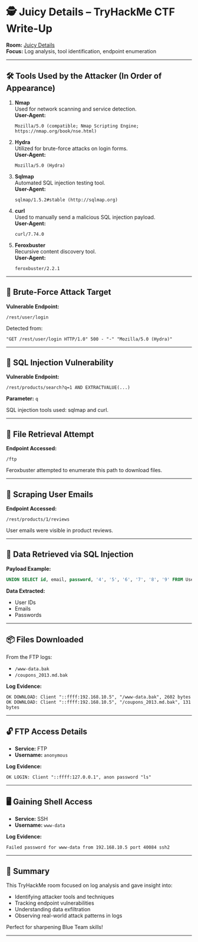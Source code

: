 # 🕵️ Juicy Details – TryHackMe CTF Write-Up

**Room:** [Juicy Details](https://tryhackme.com/room/juicydetails)  
**Focus:** Log analysis, tool identification, endpoint enumeration

---

## 🛠️ Tools Used by the Attacker (In Order of Appearance)

1. **Nmap**  
   Used for network scanning and service detection.  
   **User-Agent:**
   ```
   Mozilla/5.0 (compatible; Nmap Scripting Engine; https://nmap.org/book/nse.html)
   ```

2. **Hydra**  
   Utilized for brute-force attacks on login forms.  
   **User-Agent:**
   ```
   Mozilla/5.0 (Hydra)
   ```

3. **Sqlmap**  
   Automated SQL injection testing tool.  
   **User-Agent:**
   ```
   sqlmap/1.5.2#stable (http://sqlmap.org)
   ```

4. **curl**  
   Used to manually send a malicious SQL injection payload.  
   **User-Agent:**
   ```
   curl/7.74.0
   ```

5. **Feroxbuster**  
   Recursive content discovery tool.  
   **User-Agent:**
   ```
   feroxbuster/2.2.1
   ```

---

## 🔐 Brute-Force Attack Target

**Vulnerable Endpoint:**  
```
/rest/user/login
```

Detected from:
```
"GET /rest/user/login HTTP/1.0" 500 - "-" "Mozilla/5.0 (Hydra)"
```

---

## 💉 SQL Injection Vulnerability

**Vulnerable Endpoint:**  
```
/rest/products/search?q=1 AND EXTRACTVALUE(...)
```

**Parameter:** `q`

SQL injection tools used: sqlmap and curl.

---

## 📁 File Retrieval Attempt

**Endpoint Accessed:**  
```
/ftp
```

Feroxbuster attempted to enumerate this path to download files.

---

## 📧 Scraping User Emails

**Endpoint Accessed:**  
```
/rest/products/1/reviews
```

User emails were visible in product reviews.

---

## 🧾 Data Retrieved via SQL Injection

**Payload Example:**
```sql
UNION SELECT id, email, password, '4', '5', '6', '7', '8', '9' FROM Users--
```

**Data Extracted:**
- User IDs
- Emails
- Passwords

---

## 📦 Files Downloaded

From the FTP logs:
- `/www-data.bak`
- `/coupons_2013.md.bak`

**Log Evidence:**
```
OK DOWNLOAD: Client "::ffff:192.168.10.5", "/www-data.bak", 2602 bytes
OK DOWNLOAD: Client "::ffff:192.168.10.5", "/coupons_2013.md.bak", 131 bytes
```

---

## 🔓 FTP Access Details

- **Service:** FTP  
- **Username:** `anonymous`  

**Log Evidence:**
```
OK LOGIN: Client "::ffff:127.0.0.1", anon password "ls"
```

---

## 🖥️ Gaining Shell Access

- **Service:** SSH  
- **Username:** `www-data`  

**Log Evidence:**
```
Failed password for www-data from 192.168.10.5 port 40084 ssh2
```

---

## 📝 Summary

This TryHackMe room focused on log analysis and gave insight into:
- Identifying attacker tools and techniques
- Tracking endpoint vulnerabilities
- Understanding data exfiltration
- Observing real-world attack patterns in logs

Perfect for sharpening Blue Team skills!

---